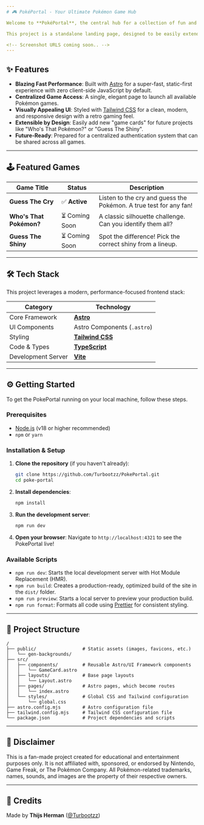 ```yaml
---
# 🎮 PokéPortal - Your Ultimate Pokémon Game Hub

Welcome to **PokéPortal**, the central hub for a collection of fun and challenging Pokémon mini-games. Built with a modern, performant tech stack, this portal serves as a fast and beautiful gateway to different game experiences.

This project is a standalone landing page, designed to be easily extendable as new games are developed.

<!-- Screenshot URLS coming soon.. -->
---
```


## ✨ Features

- **Blazing Fast Performance**: Built with [Astro](https://astro.build) for a super-fast, static-first experience with zero client-side JavaScript by default.
- **Centralized Game Access**: A single, elegant page to launch all available Pokémon games.
- **Visually Appealing UI**: Styled with [Tailwind CSS](https://tailwindcss.com/) for a clean, modern, and responsive design with a retro gaming feel.
- **Extensible by Design**: Easily add new "game cards" for future projects like "Who's That Pokémon?" or "Guess The Shiny".
- **Future-Ready**: Prepared for a centralized authentication system that can be shared across all games.

---

## 🕹️ Featured Games

| Game Title              | Status         | Description                                                       |
| ----------------------- | -------------- | ----------------------------------------------------------------- |
| **Guess The Cry**       | ✅ **Active**  | Listen to the cry and guess the Pokémon. A true test for any fan! |
| **Who's That Pokémon?** | ⏳ Coming Soon | A classic silhouette challenge. Can you identify them all?        |
| **Guess The Shiny**     | ⏳ Coming Soon | Spot the difference! Pick the correct shiny from a lineup.        |

---

## 🛠️ Tech Stack

This project leverages a modern, performance-focused frontend stack:

| Category           | Technology                                        |
| ------------------ | ------------------------------------------------- |
| Core Framework     | [**Astro**](https://astro.build)                  |
| UI Components      | Astro Components (`.astro`)                       |
| Styling            | [**Tailwind CSS**](https://tailwindcss.com/)      |
| Code & Types       | [**TypeScript**](https://www.typescriptlang.org/) |
| Development Server | [**Vite**](https://vitejs.dev/)                   |

---

## ⚙️ Getting Started

To get the PokePortal running on your local machine, follow these steps.

### Prerequisites

- [Node.js](https://nodejs.org/) (v18 or higher recommended)
- `npm` or `yarn`

### Installation & Setup

1.  **Clone the repository** (if you haven't already):

    ```bash
    git clone https://github.com/Turbootzz/PokePortal.git
    cd poke-portal
    ```

2.  **Install dependencies**:

    ```bash
    npm install
    ```

3.  **Run the development server**:

    ```bash
    npm run dev
    ```

4.  **Open your browser**:
    Navigate to `http://localhost:4321` to see the PokePortal live!

### Available Scripts

- `npm run dev`: Starts the local development server with Hot Module Replacement (HMR).
- `npm run build`: Creates a production-ready, optimized build of the site in the `dist/` folder.
- `npm run preview`: Starts a local server to preview your production build.
- `npm run format`: Formats all code using [Prettier](https://prettier.io/) for consistent styling.

---

## 📁 Project Structure

```
/
├── public/                 # Static assets (images, favicons, etc.)
│   └── gen-backgrounds/
├── src/
│   ├── components/         # Reusable Astro/UI Framework components
│   │   └── GameCard.astro
│   ├── layouts/            # Base page layouts
│   │   └── Layout.astro
│   ├── pages/              # Astro pages, which become routes
│   │   └── index.astro
│   └── styles/             # Global CSS and Tailwind configuration
│       └── global.css
├── astro.config.mjs        # Astro configuration file
├── tailwind.config.mjs     # Tailwind CSS configuration file
└── package.json            # Project dependencies and scripts
```

---

## 🛑 Disclaimer

This is a fan-made project created for educational and entertainment purposes only. It is not affiliated with, sponsored, or endorsed by Nintendo, Game Freak, or The Pokémon Company. All Pokémon-related trademarks, names, sounds, and images are the property of their respective owners.

---

## 🙌 Credits

Made by **Thijs Herman** ([@Turbootzz](https://github.com/Turbootzz))
